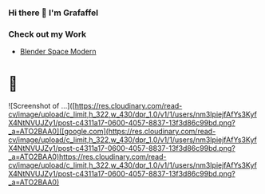 ### Hi there 👋 I'm Grafaffel

### Check out my Work

- [Blender Space Modern](https://github.com/Grafaffel/blender-modern-space "A Space-Inspired Blender Theme for Blender 4.0.1")

# 👀

![Screenshot of ...]([https://res.cloudinary.com/read-cv/image/upload/c_limit,h_322,w_430/dpr_1.0/v1/1/users/nm3IpiejfAfYs3KyfX4NtNVUJZy1/post-c4311a17-0600-4057-8837-13f3d86c99bd.png?_a=ATO2BAA0]([google.com](https://res.cloudinary.com/read-cv/image/upload/c_limit,h_322,w_430/dpr_1.0/v1/1/users/nm3IpiejfAfYs3KyfX4NtNVUJZy1/post-c4311a17-0600-4057-8837-13f3d86c99bd.png?_a=ATO2BAA0)https://res.cloudinary.com/read-cv/image/upload/c_limit,h_322,w_430/dpr_1.0/v1/1/users/nm3IpiejfAfYs3KyfX4NtNVUJZy1/post-c4311a17-0600-4057-8837-13f3d86c99bd.png?_a=ATO2BAA0)
